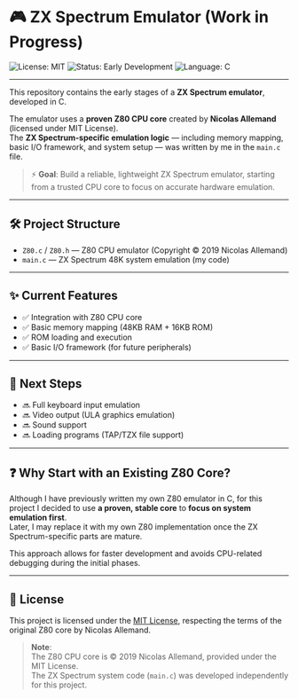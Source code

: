 # 🎮 ZX Spectrum Emulator (Work in Progress)

![License: MIT](https://img.shields.io/badge/license-MIT-green.svg)
![Status: Early Development](https://img.shields.io/badge/status-WIP-yellow.svg)
![Language: C](https://img.shields.io/badge/language-C-blue.svg)

---

This repository contains the early stages of a **ZX Spectrum emulator**, developed in C.

The emulator uses a **proven Z80 CPU core** created by **Nicolas Allemand** (licensed under MIT License).  
The **ZX Spectrum-specific emulation logic** — including memory mapping, basic I/O framework, and system setup — was written by me in the `main.c` file.

> ⚡️ **Goal**: Build a reliable, lightweight ZX Spectrum emulator, starting from a trusted CPU core to focus on accurate hardware emulation.

---

## 🛠️ Project Structure

- `Z80.c` / `Z80.h` — Z80 CPU emulator (Copyright © 2019 Nicolas Allemand)
- `main.c` — ZX Spectrum 48K system emulation (my code)

---

## ✨ Current Features

- ✅ Integration with Z80 CPU core
- ✅ Basic memory mapping (48KB RAM + 16KB ROM)
- ✅ ROM loading and execution
- ✅ Basic I/O framework (for future peripherals)

---

## 🚀 Next Steps

- 🔜 Full keyboard input emulation
- 🔜 Video output (ULA graphics emulation)
- 🔜 Sound support
- 🔜 Loading programs (TAP/TZX file support)

---

## ❓ Why Start with an Existing Z80 Core?

Although I have previously written my own Z80 emulator in C, for this project I decided to use **a proven, stable core** to **focus on system emulation first**.  
Later, I may replace it with my own Z80 implementation once the ZX Spectrum-specific parts are mature.

This approach allows for faster development and avoids CPU-related debugging during the initial phases.

---

## 📄 License

This project is licensed under the [MIT License](LICENSE), respecting the terms of the original Z80 core by Nicolas Allemand.

> **Note**:  
> The Z80 CPU core is © 2019 Nicolas Allemand, provided under the MIT License.  
> The ZX Spectrum system code (`main.c`) was developed independently for this project.

